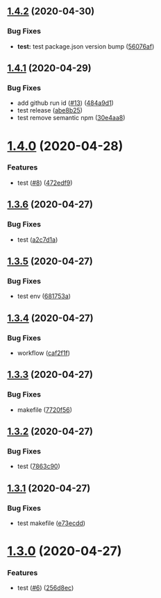 ## [1.4.2](https://github.com/zephyrmathias/next-ebs/compare/v1.4.1...v1.4.2) (2020-04-30)


### Bug Fixes

* **test:** test package.json version bump ([56076af](https://github.com/zephyrmathias/next-ebs/commit/56076affe9c013ca1853bc31908e1e222e5c9471))

## [1.4.1](https://github.com/zephyrmathias/next-ebs/compare/v1.4.0...v1.4.1) (2020-04-29)


### Bug Fixes

* add github run id ([#13](https://github.com/zephyrmathias/next-ebs/issues/13)) ([484a9d1](https://github.com/zephyrmathias/next-ebs/commit/484a9d1cd8904ba204cb6ae1b9397727dff5ac06))
* test release ([abe8b25](https://github.com/zephyrmathias/next-ebs/commit/abe8b253c709f918957c8c5b4878308fa46dbc83))
* test remove semantic npm ([30e4aa8](https://github.com/zephyrmathias/next-ebs/commit/30e4aa8c706a00a4c22d70d64c18052a1490864e))

# [1.4.0](https://github.com/zephyrmathias/next-ebs/compare/v1.3.6...v1.4.0) (2020-04-28)


### Features

* test ([#8](https://github.com/zephyrmathias/next-ebs/issues/8)) ([472edf9](https://github.com/zephyrmathias/next-ebs/commit/472edf925265cece99bf9c770e9f57b641fe989e))

## [1.3.6](https://github.com/zephyrmathias/next-ebs/compare/v1.3.5...v1.3.6) (2020-04-27)


### Bug Fixes

* test ([a2c7d1a](https://github.com/zephyrmathias/next-ebs/commit/a2c7d1aabfa7d44981d3848ae18d026000f2b45b))

## [1.3.5](https://github.com/zephyrmathias/next-ebs/compare/v1.3.4...v1.3.5) (2020-04-27)


### Bug Fixes

* test env ([681753a](https://github.com/zephyrmathias/next-ebs/commit/681753a920c630196809a7c50c8c7b0add0e341b))

## [1.3.4](https://github.com/zephyrmathias/next-ebs/compare/v1.3.3...v1.3.4) (2020-04-27)


### Bug Fixes

* workflow ([caf2f1f](https://github.com/zephyrmathias/next-ebs/commit/caf2f1f20fd38eea2c4560e3fa9792982750aa5a))

## [1.3.3](https://github.com/zephyrmathias/next-ebs/compare/v1.3.2...v1.3.3) (2020-04-27)


### Bug Fixes

* makefile ([7720f56](https://github.com/zephyrmathias/next-ebs/commit/7720f565dc01ce140a07e62a4fe16c57dbed3a5a))

## [1.3.2](https://github.com/zephyrmathias/next-ebs/compare/v1.3.1...v1.3.2) (2020-04-27)


### Bug Fixes

* test ([7863c90](https://github.com/zephyrmathias/next-ebs/commit/7863c9003fc332e9e8177b108652a077efbbbda3))

## [1.3.1](https://github.com/zephyrmathias/next-ebs/compare/v1.3.0...v1.3.1) (2020-04-27)


### Bug Fixes

* test makefile ([e73ecdd](https://github.com/zephyrmathias/next-ebs/commit/e73ecddb9e836a2f30786a73c896b13ef5eefe38))

# [1.3.0](https://github.com/zephyrmathias/next-ebs/compare/v1.2.0...v1.3.0) (2020-04-27)


### Features

* test ([#6](https://github.com/zephyrmathias/next-ebs/issues/6)) ([256d8ec](https://github.com/zephyrmathias/next-ebs/commit/256d8eccb589ff18d3e4aa2a45781a9985fc024a))
